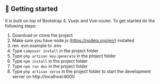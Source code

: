 
## :rocket: Getting started

It is built on top of Bootstrap 4, Vuejs and Vue-router. To get started do the following steps:
1. Download or clone  the project
2. Make sure you have node.js (https://nodejs.org/en/) installed
3. ren .evn.example to .env 
4. Type `composer install` in the project folder 
5. Type `php artisan key:generate` in the project folder
6. Type `npm install` in the project folder 
7. Type `npm run dev` in the project folder 
8. Type `php artisan serve` in the project folder to start the development server on http://localhost:8000




